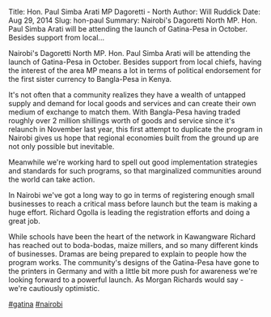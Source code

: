 Title: Hon. Paul Simba Arati MP Dagoretti - North
Author: Will Ruddick
Date: Aug 29, 2014
Slug: hon-paul
Summary: Nairobi's Dagoretti North MP. Hon. Paul Simba Arati will be
attending the launch of Gatina-Pesa in October. Besides support from
local...

Nairobi's Dagoretti North MP. Hon. Paul Simba Arati will be attending
the launch of Gatina-Pesa in October. Besides support from local chiefs,
having the interest of the area MP means a lot in terms of political
endorsement for the first sister currency to Bangla-Pesa in Kenya.

It's not often that a community realizes they have a wealth of untapped
supply and demand for local goods and services and can create their own
medium of exchange to match them. With Bangla-Pesa having traded roughly
over 2 million shillings worth of goods and service since it's relaunch
in November last year, this first attempt to duplicate the program in
Nairobi gives us hope that regional economies built from the ground up
are not only possible but inevitable.

Meanwhile we're working hard to spell out good implementation
strategies and standards for such programs, so that marginalized
communities around the world can take action.

In Nairobi we've got a long way to go in terms of registering enough
small businesses to reach a critical mass before launch but the team is
making a huge effort. Richard Ogolla is leading the registration efforts
and doing a great job.

While schools have been the heart of the network in Kawangware Richard
has reached out to boda-bodas, maize millers, and so many different
kinds of businesses. Dramas are being prepared to explain to people how
the program works. The community's designs of the Gatina-Pesa have gone
to the printers in Germany and with a little bit more push for awareness
we're looking forward to a powerful launch. As Morgan Richards would
say - we're cautiously optimistic.

[#gatina](https://www.grassrootseconomics.org/blog/hashtags/gatina)
[#nairobi](https://www.grassrootseconomics.org/blog/hashtags/nairobi)
